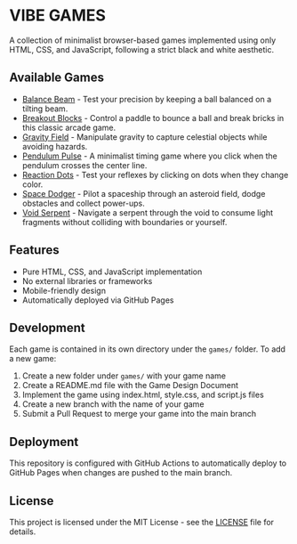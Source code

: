 # VIBE GAMES

A collection of minimalist browser-based games implemented using only HTML, CSS, and JavaScript, following a strict black and white aesthetic.

## Available Games

- [Balance Beam](./games/balance-beam/) - Test your precision by keeping a ball balanced on a tilting beam.
- [Breakout Blocks](./games/breakout-blocks/) - Control a paddle to bounce a ball and break bricks in this classic arcade game.
- [Gravity Field](./games/gravity-field/) - Manipulate gravity to capture celestial objects while avoiding hazards.
- [Pendulum Pulse](./games/pendulum-pulse/) - A minimalist timing game where you click when the pendulum crosses the center line.
- [Reaction Dots](./games/reaction-dots/) - Test your reflexes by clicking on dots when they change color.
- [Space Dodger](./games/space-dodger/) - Pilot a spaceship through an asteroid field, dodge obstacles and collect power-ups.
- [Void Serpent](./games/void-serpent/) - Navigate a serpent through the void to consume light fragments without colliding with boundaries or yourself.

## Features

- Pure HTML, CSS, and JavaScript implementation
- No external libraries or frameworks
- Mobile-friendly design
- Automatically deployed via GitHub Pages

## Development

Each game is contained in its own directory under the `games/` folder. To add a new game:

1. Create a new folder under `games/` with your game name
2. Create a README.md file with the Game Design Document
3. Implement the game using index.html, style.css, and script.js files
4. Create a new branch with the name of your game
5. Submit a Pull Request to merge your game into the main branch

## Deployment

This repository is configured with GitHub Actions to automatically deploy to GitHub Pages when changes are pushed to the main branch.

## License

This project is licensed under the MIT License - see the [LICENSE](./LICENSE) file for details.